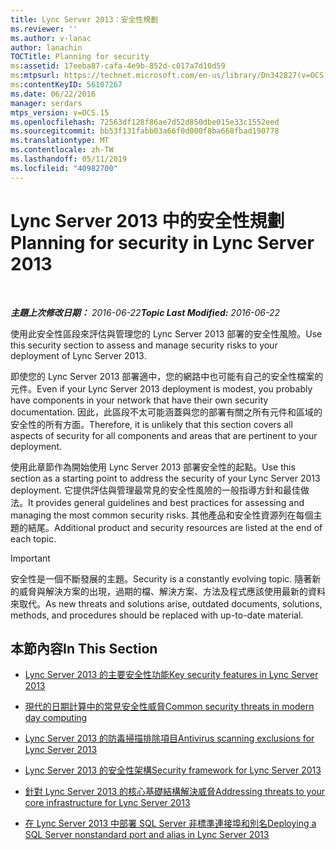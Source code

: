 ```yaml
---
title: Lync Server 2013：安全性規劃
ms.reviewer: ''
ms.author: v-lanac
author: lanachin
TOCTitle: Planning for security
ms:assetid: 17eeba87-cafa-4e9b-852d-c017a7d10d59
ms:mtpsurl: https://technet.microsoft.com/en-us/library/Dn342827(v=OCS.15)
ms:contentKeyID: 56107267
ms.date: 06/22/2016
manager: serdars
mtps_version: v=OCS.15
ms.openlocfilehash: 72563df128f86ae7d52d850dbe015e33c1552eed
ms.sourcegitcommit: bb53f131fabb03a66f0d000f8ba668fbad190778
ms.translationtype: MT
ms.contentlocale: zh-TW
ms.lasthandoff: 05/11/2019
ms.locfileid: "40982700"
---
```

<div data-xmlns="http://www.w3.org/1999/xhtml">

<div class="topic" data-xmlns="http://www.w3.org/1999/xhtml" data-msxsl="urn:schemas-microsoft-com:xslt" data-cs="http://msdn.microsoft.com/en-us/">

<div data-asp="http://msdn2.microsoft.com/asp">

# <a name="planning-for-security-in-lync-server-2013"></a><span data-ttu-id="f992c-102">Lync Server 2013 中的安全性規劃</span><span class="sxs-lookup"><span data-stu-id="f992c-102">Planning for security in Lync Server 2013</span></span>

</div>

<div id="mainSection">

<div id="mainBody">

<span> </span>

<span data-ttu-id="f992c-103">_**主題上次修改日期：** 2016-06-22_</span><span class="sxs-lookup"><span data-stu-id="f992c-103">_**Topic Last Modified:** 2016-06-22_</span></span>

<span data-ttu-id="f992c-104">使用此安全性區段來評估與管理您的 Lync Server 2013 部署的安全性風險。</span><span class="sxs-lookup"><span data-stu-id="f992c-104">Use this security section to assess and manage security risks to your deployment of Lync Server 2013.</span></span>

<span data-ttu-id="f992c-105">即使您的 Lync Server 2013 部署適中，您的網路中也可能有自己的安全性檔案的元件。</span><span class="sxs-lookup"><span data-stu-id="f992c-105">Even if your Lync Server 2013 deployment is modest, you probably have components in your network that have their own security documentation.</span></span> <span data-ttu-id="f992c-106">因此，此區段不太可能涵蓋與您的部署有關之所有元件和區域的安全性的所有方面。</span><span class="sxs-lookup"><span data-stu-id="f992c-106">Therefore, it is unlikely that this section covers all aspects of security for all components and areas that are pertinent to your deployment.</span></span>

<span data-ttu-id="f992c-107">使用此章節作為開始使用 Lync Server 2013 部署安全性的起點。</span><span class="sxs-lookup"><span data-stu-id="f992c-107">Use this section as a starting point to address the security of your Lync Server 2013 deployment.</span></span> <span data-ttu-id="f992c-108">它提供評估與管理最常見的安全性風險的一般指導方針和最佳做法。</span><span class="sxs-lookup"><span data-stu-id="f992c-108">It provides general guidelines and best practices for assessing and managing the most common security risks.</span></span> <span data-ttu-id="f992c-109">其他產品和安全性資源列在每個主題的結尾。</span><span class="sxs-lookup"><span data-stu-id="f992c-109">Additional product and security resources are listed at the end of each topic.</span></span>

<div>


> [!IMPORTANT]  
> <span data-ttu-id="f992c-110">安全性是一個不斷發展的主題。</span><span class="sxs-lookup"><span data-stu-id="f992c-110">Security is a constantly evolving topic.</span></span> <span data-ttu-id="f992c-111">隨著新的威脅與解決方案的出現，過期的檔、解決方案、方法及程式應該使用最新的資料來取代。</span><span class="sxs-lookup"><span data-stu-id="f992c-111">As new threats and solutions arise, outdated documents, solutions, methods, and procedures should be replaced with up-to-date material.</span></span>



</div>

<div>

## <a name="in-this-section"></a><span data-ttu-id="f992c-112">本節內容</span><span class="sxs-lookup"><span data-stu-id="f992c-112">In This Section</span></span>

  - [<span data-ttu-id="f992c-113">Lync Server 2013 的主要安全性功能</span><span class="sxs-lookup"><span data-stu-id="f992c-113">Key security features in Lync Server 2013</span></span>](lync-server-2013-key-security-features.md)

  - [<span data-ttu-id="f992c-114">現代的日期計算中的常見安全性威脅</span><span class="sxs-lookup"><span data-stu-id="f992c-114">Common security threats in modern day computing</span></span>](lync-server-2013-common-security-threats-in-modern-day-computing.md)

  - [<span data-ttu-id="f992c-115">Lync Server 2013 的防毒掃描排除項目</span><span class="sxs-lookup"><span data-stu-id="f992c-115">Antivirus scanning exclusions for Lync Server 2013</span></span>](lync-server-2013-antivirus-scanning-exclusions.md)

  - [<span data-ttu-id="f992c-116">Lync Server 2013 的安全性架構</span><span class="sxs-lookup"><span data-stu-id="f992c-116">Security framework for Lync Server 2013</span></span>](lync-server-2013-security-framework-for-lync-server.md)

  - [<span data-ttu-id="f992c-117">針對 Lync Server 2013 的核心基礎結構解決威脅</span><span class="sxs-lookup"><span data-stu-id="f992c-117">Addressing threats to your core infrastructure for Lync Server 2013</span></span>](lync-server-2013-addressing-threats-to-your-core-infrastructure.md)

  - [<span data-ttu-id="f992c-118">在 Lync Server 2013  中部署 SQL Server 非標準連接埠和別名</span><span class="sxs-lookup"><span data-stu-id="f992c-118">Deploying a SQL Server nonstandard port and alias in Lync Server 2013</span></span>](deploying-a-sql-server-nonstandard-port-and-alias-in-lync-server-2013.md)

</div>

</div>

<span> </span>

</div>

</div>

</div>

